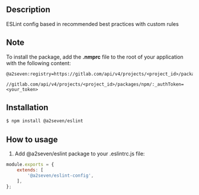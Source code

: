 ## Description

ESLint config based in recommended best practices with custom rules

## Note

To install the package, add the **.nmprc** file to the root of your application with the following content:

```
@a2seven:registry=https://gitlab.com/api/v4/projects/<project_id>/packages/npm/

//gitlab.com/api/v4/projects/<project_id>/packages/npm/:_authToken=<your_token>
```

## Installation

```bash
$ npm install @a2seven/eslint
```

## How to usage

1. Add @a2seven/eslint package to your .eslintrc.js file:

```javascript
module.exports = {
    extends: [
        '@a2seven/eslint-config',
    ],
};
```
